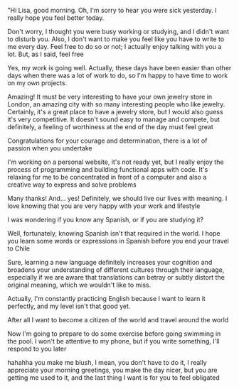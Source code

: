 "Hi Lisa, good morning. Oh, I'm sorry to hear you were sick yesterday. I really hope you feel better today.

Don't worry, I thought you were busy working or studying, and I didn't want to disturb you. Also, I don't want to make you feel like you have to write to me every day. Feel free to do so or not; I actually enjoy talking with you a lot. But, as I said, feel free

Yes, my work is going well. Actually, these days have been easier than other days when there was a lot of work to do, so I'm happy to have time to work on my own projects.


Amazing! It must be very interesting to have your own jewelry store in London, an amazing city with so many interesting people who like jewelry. Certainly, it's a great place to have a jewelry store, but I would also guess it's very competitive. It doesn't sound easy to manage and compete, but definitely, a feeling of worthiness at the end of the day must feel great

Congratulations for your courage and determination, there is a lot of passion when you undertake


I'm working on a personal website, it's not ready yet, but I really enjoy the process of programming and building functional apps with code. It's relaxing for me to be concentrated in front of a computer and also a creative way to express and solve problems

Many thanks! And... yes! Definitely, we should live our lives with meaning. I love knowing that you are very happy with your work and lifestyle


I was wondering if you know any Spanish, or if you are studying it?

Well, fortunately, knowing Spanish isn't that required in the world. I hope you learn some words or expressions in Spanish before you end your travel to Chile

Sure, learning a new language definitely increases your cognition and broadens your understanding of different cultures through their language, especially if we are aware that translations can betray or subtly distort the original meaning, which we wouldn't like to miss.

Actually, I'm constantly practicing English because I want to learn it perfectly, and my level isn't that good yet.

After all I want to become a citizen of the world and travel around the world

Now I'm going to prepare to do some exercise before going swimming in the pool. I won't be attentive to my phone, but if you write something, I'll respond to you later

hahahha you make me blush, I mean, you don't have to do it, I really appreciate your morning greetings, you make the day nicer, but you are getting me used to it, and the last thing I want is for you to feel obligated